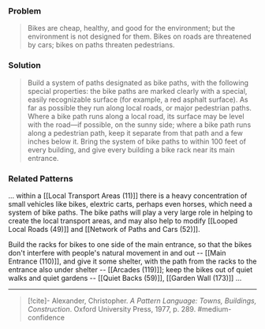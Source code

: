 ### Problem
>Bikes are cheap, healthy, and good for the environment; but the environment is not designed for them. Bikes on roads are threatened by cars; bikes on paths threaten pedestrians.

### Solution
>Build a system of paths designated as bike paths, with the following special properties: the bike paths are marked clearly with a special, easily recognizable surface (for example, a red asphalt surface). As far as possible they run along local roads, or major pedestrian paths. Where a bike path runs along a local road, its surface may be level with the road—if possible, on the sunny side; where a bike path runs along a pedestrian path, keep it separate from that path and a few inches below it. Bring the system of bike paths to within 100 feet of every building, and give every building a bike rack near its main entrance.

### Related Patterns
... within a [[Local Transport Areas (11)]] there is a heavy concentration of small vehicles like bikes, elextric carts, perhaps even horses, which need a system of bike paths. The bike paths will play a very large role in helping to create the local transport areas, and may also help to modify [[Looped Local Roads (49)]] and [[Network of Paths and Cars (52)]].

Build the racks for bikes to one side of the main entrance, so that the bikes don't interfere with people's natural movement in and out -- [[Main Entrance (110)]], and give it some shelter, with the path from the racks to the entrance also under shelter -- [[Arcades (119)]]; keep the bikes out of quiet walks and quiet gardens -- [[Quiet Backs (59)]], [[Garden Wall (173)]] ...

---

> [!cite]- Alexander, Christopher. _A Pattern Language: Towns, Buildings, Construction_. Oxford University Press, 1977, p. 289.
> #medium-confidence 